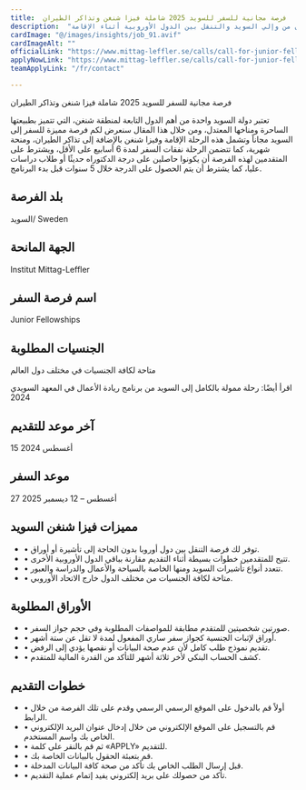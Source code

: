```yaml
---
title:  فرصة مجانية للسفر للسويد 2025 شاملة فيزا شنغن وتذاكر الطيران 
description:  "فرصة ذهبية ممولة بالكامل شاملة تأشيرة الشنغن وتذاكر الطيران من وإلي السويد والتنقل بين الدول الأوروبية أثناء الإقامة" 
cardImage: "@/images/insights/job_91.avif" 
cardImageAlt: "" 
officialLink: "https://www.mittag-leffler.se/calls/call-for-junior-fellowships/proposal-instructions-and-submission" 
applyNowLink: "https://www.mittag-leffler.se/calls/call-for-junior-fellowships/proposal-instructions-and-submission" 
teamApplyLink: "/fr/contact"

---
```


فرصة مجانية للسفر للسويد 2025 شاملة فيزا شنغن وتذاكر الطيران

تعتبر دولة السويد واحدة من أهم الدول التابعة لمنطقة شنغن، التي تتميز بطبيعتها الساحرة ومناخها المعتدل، ومن خلال هذا المقال سنعرض لكم فرصة مميزة للسفر إلى السويد مجاناً وتشمل هذه الرحلة الإقامة وفيزا شنغن بالإضافة إلى تذاكر الطيران، ومنحة شهرية، كما تتضمن الرحلة نفقات السفر لمدة 6 أسابيع على الأقل، ويشترط على المتقدمين لهذه الفرصة أن يكونوا حاصلين على درجة الدكتوراه حديثًا أو طلاب دراسات عليا، كما يشترط أن يتم الحصول على الدرجة خلال 5 سنوات قبل بدء البرنامج.

## بلد الفرصة

السويد/ Sweden

## الجهة المانحة

Institut Mittag-Leffler

## اسم فرصة السفر

Junior Fellowships

## الجنسيات المطلوبة

متاحة لكافة الجنسيات في مختلف دول العالم

اقرأ أيضًا: رحلة ممولة بالكامل إلى السويد من برنامج ريادة الأعمال في المعهد السويدي 2024

## آخر موعد للتقديم

15 أغسطس 2024

## موعد السفر

27 أغسطس – 12 ديسمبر 2025

## مميزات فيزا شنغن السويد

- • توفر لك فرصة التنقل بين دول أوروبا بدون الحاجة إلى تأشيرة أو أوراق.
- • تتيح للمتقدمين خطوات بسيطة أثناء التقديم مقارنة بباقي الدول الأوروبية الأخرى.
- • تتعدد أنواع تأشيرات السويد ومنها الخاصة بالسياحة والأعمال والدراسة والعبور.
- • متاحة لكافة الجنسيات من مختلف الدول خارج الاتحاد الأوروبي.

## الأوراق المطلوبة

- • صورتين شخصيتين للمتقدم مطابقة للمواصفات المطلوبة وفي حجم جواز السفر.
- • أوراق لإثبات الجنسية كجواز سفر ساري المفعول لمدة لا تقل عن ستة أشهر.
- • تقديم نموذج طلب كامل لأن عدم صحة البيانات أو نقصها يؤدي إلى الرفض.
- • كشف الحساب البنكي لأخر ثلاثة أشهر للتأكد من القدرة المالية للمتقدم.

## خطوات التقديم

- • أولاً قم بالدخول على الموقع الرسمي الرسمي وقدم على تلك الفرصة من خلال الرابط.
- • قم بالتسجيل على الموقع الإلكتروني من خلال إدخال عنوان البريد الإلكتروني الخاص بك واسم المستخدم.
- • ثم قم بالنقر على كلمة «APPLY» للتقديم.
- • قم بتعبئة الحقول بالبيانات الخاصة بك.
- • قبل إرسال الطلب الخاص بك تأكد من صحة كافة البيانات المدخلة.
- • تأكد من حصولك على بريد إلكتروني يفيد إتمام عملية التقديم.

